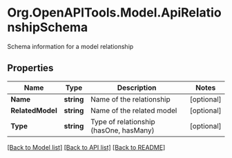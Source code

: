 # Org.OpenAPITools.Model.ApiRelationshipSchema
Schema information for a model relationship

## Properties

Name | Type | Description | Notes
------------ | ------------- | ------------- | -------------
**Name** | **string** | Name of the relationship | [optional] 
**RelatedModel** | **string** | Name of the related model | [optional] 
**Type** | **string** | Type of relationship (hasOne, hasMany) | [optional] 

[[Back to Model list]](../README.md#documentation-for-models) [[Back to API list]](../README.md#documentation-for-api-endpoints) [[Back to README]](../README.md)

